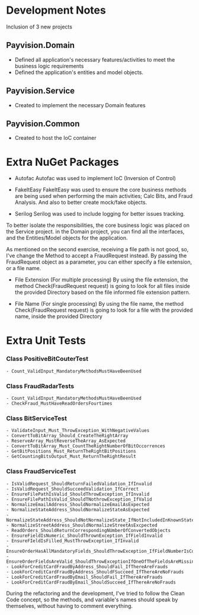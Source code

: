 #  Development Notes

Inclusion of 3 new projects

## Payvision.Domain
 - Defined all application's necessary features/activities to meet the business logic requirements
 - Defined the application's entities and model objects.

## Payvision.Service
 - Created to implement the necessary Domain features
 
## Payvision.Common
 - Created to host the IoC container

# Extra NuGet Packages

- Autofac
  Autofac was used to implement IoC (Inversion of Control)
  
- FakeItEasy
  FakeItEasy was used to ensure the core business methods are being used when performing the main activities; Calc Bits, and Fraud Analysis. And also to better create mock/fake objects.

- Serilog
  Serilog was used to include logging for better issues tracking.

To better isolate the responsibilities, the core business logic was placed on the Service project.
in the Domain project, you can find all the interfaces, and the Entities/Model objects for the application.

As mentioned on the second exercise, receiving a file path is not good, so, I've change the Method to accept a FraudRequest instead.
By passing the FraudRequest object as a parameter, you can either specify a file extension, or a file name.

- File Extension (For multiple processing)
  By using the file extension, the method Check(FraudRequest request) is going to look for all files inside the provided Directory based on the file informed file extension pattern.
   
- File Name (For single processing)
  By using the file name, the method Check(FraudRequest request) is going to look for a file with the provided name, inside the provided Directory
   
# Extra Unit Tests

### Class PositiveBitCouterTest
	- Count_ValidInput_MandatoryMethodsMustHaveBeenUsed	
	
### Class FraudRadarTests
	- Count_ValidInput_MandatoryMethodsMustHaveBeenUsed
	- CheckFraud_MustHaveReadOrdersFourtimes
	
### Class BitServiceTest
    - ValidateInput_Must_ThrowException_WithNegativeValues
	- ConvertToBitArray_Should_CreateTheRightArray
	- ReserveArray_MustReverseTheArray_AsExpected
	- ConvertToBitArray_Must_CountTheRightNumberOfBitOccorrences
	- GetBitPositions_Must_ReturnTheRightBitPositions
	- GetCountingBitsOutput_Must_ReturnTheRightResult
	
### Class FraudServiceTest
	- IsValidRequest_ShouldReturnFailedValidation_IfInvalid
	- IsValidRequest_ShouldSucceedValidation_IfCorrect
	- EnsureFilePathIsValid_ShouldThrowException_IfInvalid
	- EnsureFilePathIsValid_ShouldTNothrowException_IfValid
	- NormalizeEmailAddress_ShouldNormalizeEmailAsExpected
	- NormalizeStateAddress_ShouldNormalizeStateAsExpected
	- NormalizeStateAddress_ShouldNotNormalizeState_IfNotIncludedInKnownStates
	- NormalizeStreetAddress_ShouldNormalizeStreetAsExcpected
	- ReadOrders_ShouldReturnCorrespondingNUmberOfConvertedObjects
	- EnsureFieldIsNumeric_ShouldThrownException_IfFieldInvalid
	- EnsureFIeldIsFilled_MustThrowException_IfInvalid
	- EnsureOrderHasAllMandatoryFields_ShouldThrowException_IfFieldNumberIsCorrect
	- EnsureOrderFieldsAreValid_ShouldThrowExceptionIfOneOfTheFieldsAreMissing
	- LookForCreditCardFraudByAddress_ShouldFail_IfThereAreFrauds
	- LookForCreditCardFraudByAddress_ShouldFSucceed_IfThereAreNoFrauds
	- LookForCreditCardFraudByEmail_ShouldFail_IfThereAreFrauds
	- LookForCreditCardFraudByEmail_ShouldSucceed_IfThereAreNoFrauds		
	
During the refactoring and the development, I've tried to follow the Clean Code concept, so the methods, and variable's names should speak by themselves, without having to comment everything.
